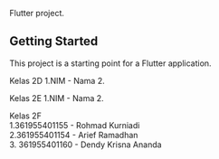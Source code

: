 Flutter project.

## Getting Started

This project is a starting point for a Flutter application.

Kelas 2D
1.NIM - Nama
2. 

Kelas 2E
1.NIM - Nama
2.

Kelas 2F
<br>
1.361955401155 - Rohmad Kurniadi
<br>
2.361955401154 - Arief Ramadhan
<br>
3. 361955401160 - Dendy Krisna Ananda
